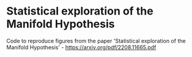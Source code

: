 # Statistical exploration of the Manifold Hypothesis

Code to reproduce figures from the paper 'Statistical exploration of the Manifold Hypothesis' - https://arxiv.org/pdf/2208.11665.pdf
